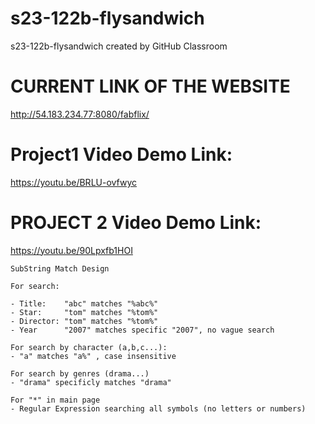 # s23-122b-flysandwich
s23-122b-flysandwich created by GitHub Classroom

# CURRENT LINK OF THE WEBSITE #

http://54.183.234.77:8080/fabflix/

# Project1 Video Demo Link: #
https://youtu.be/BRLU-ovfwyc

# PROJECT 2 Video Demo Link: #
https://youtu.be/90Lpxfb1HOI

    SubString Match Design

    For search:

    - Title:    "abc" matches "%abc%"
    - Star:     "tom" matches "%tom%"
    - Director: "tom" matches "%tom%"
    - Year      "2007" matches specific "2007", no vague search

    For search by character (a,b,c...):
    - "a" matches "a%" , case insensitive

    For search by genres (drama...) 
    - "drama" specificly matches "drama"

    For "*" in main page
    - Regular Expression searching all symbols (no letters or numbers)
